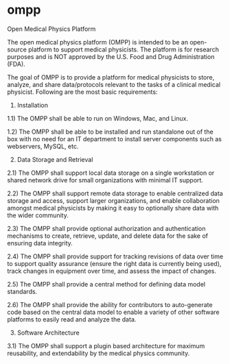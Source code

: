 ompp
====

Open Medical Physics Platform

The open medical physics platform (OMPP) is intended to be an open-source platform to support medical physicists.
The platform is for research purposes and is NOT approved by the U.S. Food and Drug Administration (FDA).

The goal of OMPP is to provide a platform for medical physicists to store, analyze, and share data/protocols relevant to the tasks of a clinical medical physicist. Following are the most basic requirements:

1) Installation

1.1) The OMPP shall be able to run on Windows, Mac, and Linux.

1.2) The OMPP shall be able to be installed and run standalone out of the box with no need for an IT department to install server components such as webservers, MySQL, etc.

2) Data Storage and Retrieval

2.1) The OMPP shall support local data storage on a single workstation or shared network drive for small organizations with minimal IT support.

2.2) The OMPP shall support remote data storage to enable centralized data storage and access, support larger organizations, and enable collaboration amongst medical physicists by making it easy to optionally share data with the wider community.

2.3) The OMPP shall provide optional authorization and authentication mechanisms to create, retrieve, update, and delete data for the sake of ensuring data integrity.

2.4) The OMPP shall provide support for tracking revisions of data over time to support quality assurance (ensure the right data is currently being used), track changes in equipment over time, and assess the impact of changes.

2.5) The OMPP shall provide a central method for defining data model standards.

2.6) The OMPP shall provide the ability for contributors to auto-generate code based on the central data model to enable a variety of other software platforms to easily read and analyze the data.

3) Software Architecture

3.1) The OMPP shall support a plugin based architecture for maximum reusability, and extendability by the medical physics community.
